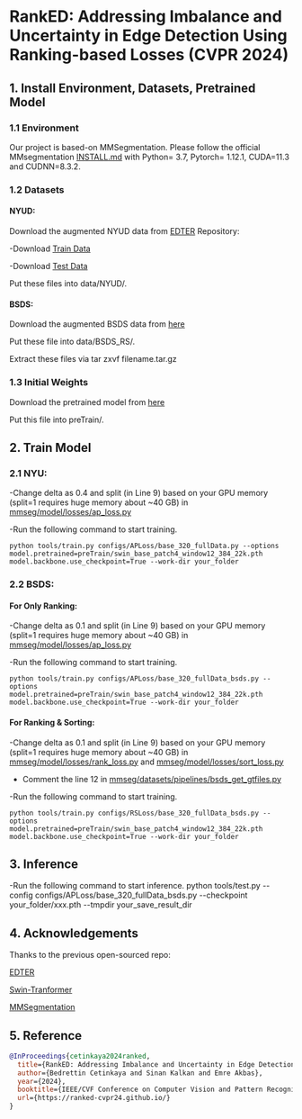 # RankED: Addressing Imbalance and Uncertainty in Edge Detection Using Ranking-based Losses (CVPR 2024)

## 1. Install Environment, Datasets, Pretrained Model
### 1.1 Environment
Our project is based-on MMSegmentation. Please follow the official MMsegmentation [INSTALL.md](https://github.com/open-mmlab/mmsegmentation/blob/v0.11.0/docs/get_started.md#installation) with Python= 3.7, Pytorch= 1.12.1, CUDA=11.3 and CUDNN=8.3.2.

### 1.2 Datasets
#### NYUD:

Download the augmented NYUD data from [EDTER](https://github.com/MengyangPu/EDTER) Repository:

-Download [Train Data](https://drive.google.com/drive/folders/1lTfTIS-vlTtId-LGhEO2ZZjonA3SmLGJ)

-Download [Test Data](https://drive.google.com/drive/folders/1TQpKzCV4Ujkfs4V_vMasKAcvg3p4ByCN)

Put these files into data/NYUD/.

#### BSDS:

Download the augmented BSDS data from [here](https://drive.google.com/drive/folders/16W1yK8LpbJNin5C8_HLTt_w5pz25kLOs?usp=sharing)

Put these file into data/BSDS_RS/.

Extract these files via tar zxvf filename.tar.gz

### 1.3 Initial Weights

Download the pretrained model from [here](https://github.com/SwinTransformer/storage/releases/download/v1.0.0/swin_base_patch4_window12_384_22k.pth)

Put this file into preTrain/.

## 2. Train Model
### 2.1 NYU:
-Change delta as 0.4 and split (in Line 9) based on your GPU memory (split=1 requires huge memory about ~40 GB) in [mmseg/model/losses/ap_loss.py](https://github.com/Bedrettin-Cetinkaya/RankED/blob/main/mmseg/models/losses/ap_loss.py#L9-10)

        
-Run the following command to start training.

```shell
python tools/train.py configs/APLoss/base_320_fullData.py --options model.pretrained=preTrain/swin_base_patch4_window12_384_22k.pth model.backbone.use_checkpoint=True --work-dir your_folder
```

### 2.2 BSDS:

#### For Only Ranking:
-Change delta as 0.1 and split (in Line 9) based on your GPU memory (split=1 requires huge memory about ~40 GB) in [mmseg/model/losses/ap_loss.py](https://github.com/Bedrettin-Cetinkaya/RankED/blob/main/mmseg/models/losses/ap_loss.py#L9-10)

        
-Run the following command to start training.

```shell
python tools/train.py configs/APLoss/base_320_fullData_bsds.py --options model.pretrained=preTrain/swin_base_patch4_window12_384_22k.pth model.backbone.use_checkpoint=True --work-dir your_folder
```

#### For Ranking & Sorting:
-Change delta as 0.1 and split (in Line 9) based on your GPU memory (split=1 requires huge memory about ~40 GB) in [mmseg/model/losses/rank_loss.py]([https://github.com/Bedrettin-Cetinkaya/RankED/blob/main/mmseg/models/losses/ap_loss.p](https://github.com/Bedrettin-Cetinkaya/RankED/blob/main/mmseg/models/losses/rank_loss.py)y#L9-10) and [mmseg/model/losses/sort_loss.py]([https://github.com/Bedrettin-Cetinkaya/RankED/blob/main/mmseg/models/losses/ap_loss.p](https://github.com/Bedrettin-Cetinkaya/RankED/blob/main/mmseg/models/losses/sort_loss.py)y#L9-10)

- Comment the line 12 in [mmseg/datasets/pipelines/bsds_get_gtfiles.py](https://github.com/Bedrettin-Cetinkaya/RankED/blob/main/mmseg/datasets/pipelines/bsds_get_gtfiles.py#L12-13)
 
-Run the following command to start training.

```shell
python tools/train.py configs/RSLoss/base_320_fullData_bsds.py --options model.pretrained=preTrain/swin_base_patch4_window12_384_22k.pth model.backbone.use_checkpoint=True --work-dir your_folder
```
## 3. Inference

-Run the following command to start inference. 
python tools/test.py --config configs/APLoss/base_320_fullData_bsds.py --checkpoint your_folder/xxx.pth --tmpdir your_save_result_dir

## 4. Acknowledgements
Thanks to the previous open-sourced repo:

[EDTER](https://github.com/MengyangPu/EDTER)

[Swin-Tranformer](https://github.com/microsoft/Swin-Transformer)

[MMSegmentation](https://github.com/open-mmlab/mmsegmentation)

## 5. Reference
```bibtex
@InProceedings{cetinkaya2024ranked,
  title={RankED: Addressing Imbalance and Uncertainty in Edge Detection Using Ranking-based Losses}, 
  author={Bedrettin Cetinkaya and Sinan Kalkan and Emre Akbas},
  year={2024},
  booktitle={IEEE/CVF Conference on Computer Vision and Pattern Recognition},
  url={https://ranked-cvpr24.github.io/}
}
```

